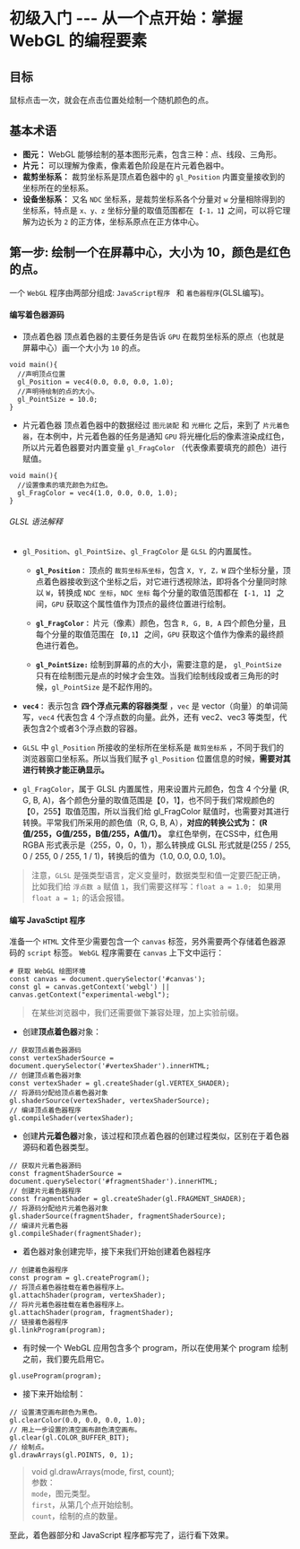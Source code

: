 # 初级入门 --- 从一个点开始：掌握 WebGL 的编程要素

## 目标
鼠标点击一次，就会在点击位置处绘制一个随机颜色的点。

## 基本术语

- **图元：** WebGL 能够绘制的基本图形元素，包含三种：点、线段、三角形。
- **片元：** 可以理解为像素，像素着色阶段是在片元着色器中。
- **裁剪坐标系：** 裁剪坐标系是顶点着色器中的 `gl_Position` 内置变量接收到的坐标所在的坐标系。
- **设备坐标系：** 又名 `NDC` 坐标系，是裁剪坐标系各个分量对 `w` 分量相除得到的坐标系，特点是 `x、y、z` 坐标分量的取值范围都在 `【-1，1】`之间，可以将它理解为边长为 `2` 的正方体，坐标系原点在正方体中心。

## 第一步: 绘制一个在屏幕中心，大小为 10，颜色是红色的点。
一个 `WebGL` 程序由两部分组成: `JavaScript程序 ` 和 `着色器程序`(GLSL编写)。

#### 编写着色器源码

- 顶点着色器
顶点着色器的主要任务是告诉 `GPU` 在裁剪坐标系的原点（也就是屏幕中心）画一个大小为 `10` 的点。

```
void main(){
  //声明顶点位置
  gl_Position = vec4(0.0, 0.0, 0.0, 1.0);
  //声明待绘制的点的大小。
  gl_PointSize = 10.0;
}
```

- 片元着色器
顶点着色器中的数据经过 `图元装配` 和 `光栅化` 之后，来到了 `片元着色器`，在本例中，片元着色器的任务是通知 `GPU` 将光栅化后的像素渲染成红色，所以片元着色器要对内置变量 `gl_FragColor` （代表像素要填充的颜色）进行赋值。

```
void main(){
  //设置像素的填充颜色为红色。
  gl_FragColor = vec4(1.0, 0.0, 0.0, 1.0); 
}
```

###### GLSL 语法解释
- `gl_Position`、`gl_PointSize`、`gl_FragColor` 是 `GLSL` 的内置属性。

  - **`gl_Position：`** 顶点的 `裁剪坐标系坐标`，包含 `X, Y, Z，W` 四个坐标分量，顶点着色器接收到这个坐标之后，对它进行透视除法，即将各个分量同时除以 `W`，转换成 `NDC 坐标`，`NDC 坐标` 每个分量的取值范围都在 `【-1, 1】` 之间，`GPU` 获取这个属性值作为顶点的最终位置进行绘制。

  - **`gl_FragColor：`** 片元（像素）颜色，包含 `R, G, B, A` 四个颜色分量，且每个分量的取值范围在 `【0,1】` 之间，`GPU` 获取这个值作为像素的最终颜色进行着色。

  - **`gl_PointSize:`** 绘制到屏幕的点的大小，需要注意的是， `gl_PointSize` 只有在绘制图元是点的时候才会生效。当我们绘制线段或者三角形的时候，`gl_PointSize` 是不起作用的。

- **`vec4：`** 表示包含 **四个浮点元素的容器类型** ，`vec` 是 vector（向量）的单词简写，`vec4` 代表包含 4 个浮点数的向量。此外，还有 vec2、vec3 等类型，代表包含2个或者3个浮点数的容器。

- `GLSL` 中 `gl_Position` 所接收的坐标所在坐标系是 `裁剪坐标系` ，不同于我们的浏览器窗口坐标系。所以当我们赋予 `gl_Position` 位置信息的时候，**需要对其进行转换才能正确显示。**

- `gl_FragColor`，属于 GLSL 内置属性，用来设置片元颜色，包含 4 个分量 (R, G, B, A)，各个颜色分量的取值范围是【0，1】，也不同于我们常规颜色的【0，255】取值范围，所以当我们给 gl_FragColor 赋值时，也需要对其进行转换。平常我们所采用的颜色值（R, G, B, A），**对应的转换公式为： (R值/255，G值/255，B值/255，A值/1）。** 拿红色举例，在CSS中，红色用 RGBA 形式表示是（255，0，0，1），那么转换成 GLSL 形式就是(255 / 255, 0 / 255, 0 / 255, 1 / 1)，转换后的值为（1.0, 0.0, 0.0, 1.0)。

> 注意，`GLSL` 是强类型语言，定义变量时，数据类型和值一定要匹配正确，比如我们给 `浮点数 a` 赋值 `1`，我们需要这样写：`float a = 1.0; ` 如果用 `float a = 1;` 的话会报错。

#### 编写 JavaSctipt 程序
准备一个 `HTML` 文件至少需要包含一个 `canvas` 标签，另外需要两个存储着色器源码的 `script` 标签。 `WebGL` 程序需要在 `canvas` 上下文中运行：
```
# 获取 WebGL 绘图环境
const canvas = document.querySelector('#canvas');
const gl = canvas.getContext('webgl') || canvas.getContext("experimental-webgl");
```

> 在某些浏览器中，我们还需要做下兼容处理，加上实验前缀。

- 创建**顶点着色器**对象：
```
// 获取顶点着色器源码
const vertexShaderSource = document.querySelector('#vertexShader').innerHTML;
// 创建顶点着色器对象
const vertexShader = gl.createShader(gl.VERTEX_SHADER);
// 将源码分配给顶点着色器对象
gl.shaderSource(vertexShader, vertexShaderSource);
// 编译顶点着色器程序
gl.compileShader(vertexShader);
```

- 创建**片元着色器**对象，该过程和顶点着色器的创建过程类似，区别在于着色器源码和着色器类型。
```
// 获取片元着色器源码
const fragmentShaderSource = document.querySelector('#fragmentShader').innerHTML;
// 创建片元着色器程序
const fragmentShader = gl.createShader(gl.FRAGMENT_SHADER);
// 将源码分配给片元着色器对象
gl.shaderSource(fragmentShader, fragmentShaderSource);
// 编译片元着色器
gl.compileShader(fragmentShader);
```

- 着色器对象创建完毕，接下来我们开始创建着色器程序
```
// 创建着色器程序
const program = gl.createProgram();
// 将顶点着色器挂载在着色器程序上。
gl.attachShader(program, vertexShader); 
// 将片元着色器挂载在着色器程序上。
gl.attachShader(program, fragmentShader);
// 链接着色器程序
gl.linkProgram(program);
```

- 有时候一个 WebGL 应用包含多个 program，所以在使用某个 program 绘制之前，我们要先启用它。
```
gl.useProgram(program);
```

- 接下来开始绘制：
```
// 设置清空画布颜色为黑色。
gl.clearColor(0.0, 0.0, 0.0, 1.0);
// 用上一步设置的清空画布颜色清空画布。
gl.clear(gl.COLOR_BUFFER_BIT);
// 绘制点。
gl.drawArrays(gl.POINTS, 0, 1);
```

> void gl.drawArrays(mode, first, count); <br>
> 参数：<br>
> `mode`，图元类型。 <br>
> `first`，从第几个点开始绘制。 <br>
> `count`，绘制的点的数量。 <br>

至此，着色器部分和 JavaScript 程序都写完了，运行看下效果。